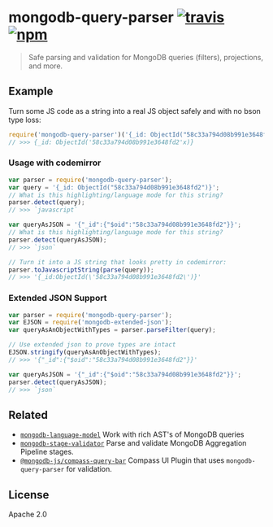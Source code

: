 # mongodb-query-parser [![travis][travis_img]][travis_url] [![npm][npm_img]][npm_url]

> Safe parsing and validation for MongoDB queries (filters), projections, and more.

## Example

Turn some JS code as a string into a real JS object safely and with no bson type loss:

```javascript
require('mongodb-query-parser')('{_id: ObjectId("58c33a794d08b991e3648fd2")}');
// >>> {_id: ObjectId('58c33a794d08b991e3648fd2'x)}
```

### Usage with codemirror

```javascript
var parser = require('mongodb-query-parser');
var query = '{_id: ObjectId("58c33a794d08b991e3648fd2")}';
// What is this highlighting/language mode for this string?
parser.detect(query);
// >>> `javascript`

var queryAsJSON = '{"_id":{"$oid":"58c33a794d08b991e3648fd2"}}';
// What is this highlighting/language mode for this string?
parser.detect(queryAsJSON);
// >>> `json`

// Turn it into a JS string that looks pretty in codemirror:
parser.toJavascriptString(parse(query));
// >>> '{_id:ObjectId(\'58c33a794d08b991e3648fd2\')}'
```

### Extended JSON Support

```javascript
var parser = require('mongodb-query-parser');
var EJSON = require('mongodb-extended-json');
var queryAsAnObjectWithTypes = parser.parseFilter(query);

// Use extended json to prove types are intact
EJSON.stringify(queryAsAnObjectWithTypes);
// >>> '{"_id":{"$oid":"58c33a794d08b991e3648fd2"}}'

var queryAsJSON = '{"_id":{"$oid":"58c33a794d08b991e3648fd2"}}';
parser.detect(queryAsJSON);
// >>> `json`
```

## Related

- [`mongodb-language-model`](https://github.com/mongodb-js/mongodb-language-model) Work with rich AST's of MongoDB queries
- [`mongodb-stage-validator`](https://github.com/mongodb-js/stage-validator) Parse and validate MongoDB Aggregation Pipeline stages.
- [`@mongodb-js/compass-query-bar`](https://github.com/mongodb-js/compass-query-bar) Compass UI Plugin that uses `mongodb-query-parser` for validation.

## License

Apache 2.0

[travis_img]: https://img.shields.io/travis/mongodb-js/query-parser.svg
[travis_url]: https://travis-ci.org/mongodb-js/query-parser
[npm_img]: https://img.shields.io/npm/v/mongodb-query-parser.svg
[npm_url]: https://npmjs.org/package/mongodb-query-parser
